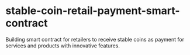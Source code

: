# stable-coin-retail-payment-smart-contract
Building smart contract for retailers to receive stable coins as payment for services and products with innovative features. 
